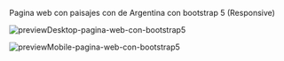 Pagina web con paisajes con de Argentina con bootstrap 5 (Responsive)



![previewDesktop-pagina-web-con-bootstrap5](https://user-images.githubusercontent.com/88525089/160261741-b1bc24c9-7dc1-45da-b471-e120f5090509.png)

![previewMobile-pagina-web-con-bootstrap5](https://user-images.githubusercontent.com/88525089/160261747-aa9c4265-10a3-431d-95d1-5e0ea3d720c7.png)

